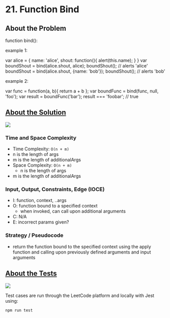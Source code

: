 # 21. Function Bind

## About the Problem

function bind():

 example 1:

  var alice = {
    name: 'alice',
    shout: function(){
      alert(this.name);
    }
  }
  var boundShout = bind(alice.shout, alice);
  boundShout(); // alerts 'alice'
  boundShout = bind(alice.shout, {name: 'bob'});
  boundShout(); // alerts 'bob'

 example 2:

  var func = function(a, b){ return a + b };
  var boundFunc = bind(func, null, 'foo');
  var result = boundFunc('bar');
  result === 'foobar'; // true


## <a href='./functionBind.js'>About the Solution</a>

<img src='https://img.shields.io/badge/JavaScript-F7DF1E.svg?style=for-the-badge&logo=JavaScript&logoColor=black' />

### Time and Space Complexity
 - Time Complexity: `O(n + m)`
  - n is the length of args
  - m is the length of additionalArgs
 - Space Complexity: `O(n + m)`
    - n is the length of args
  - m is the length of additionalArgs

### Input, Output, Constraints, Edge (IOCE)

  - I: function, context, ..args
  - O: function bound to a specified context
    - when invoked, can call upon additional arguments
  - C: N/A
  - E: incorrect params given?

### Strategy / Pseudocode
- return the function bound to the specified context using the apply function and calling upon previously defined arguments and input arguments

## <a href='./functionBind.test.js'>About the Tests</a>

<img src='https://img.shields.io/badge/Jest-C21325.svg?style=for-the-badge&logo=Jest&logoColor=white' />

Test cases are run through the LeetCode platform and locally with Jest using:
```
npm run test
```